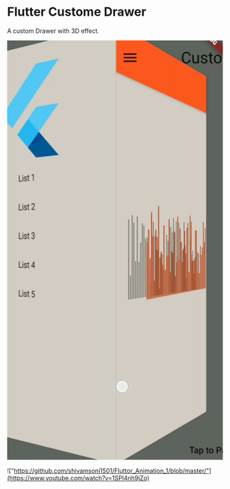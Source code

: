 # Flutter Custome Drawer

A custom Drawer with 3D effect.

![Image](https://github.com/shivamsoni1501/Fluttor_Animation_1/blob/master/assets/p1.jpg?raw=true "Sample Image")

!["https://github.com/shivamsoni1501/Fluttor_Animation_1/blob/master/"](https://www.youtube.com/watch?v=1SPl4nh9jZo)
